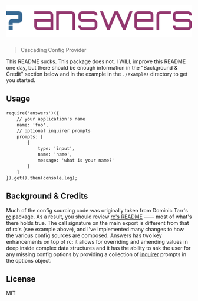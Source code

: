 # ![answers](./answers.svg)

> Cascading Config Provider

This README sucks. This package does not. I WILL improve this README one day, but there should be enough information in the "Background & Credit" section below and in the example in the `./examples` directory to get you started.

## Usage

```
require('answers')({
    // your application's name
    name: 'foo',
    // optional inquirer prompts
    prompts: [
        {
            type: 'input',
            name: 'name',
            message: 'what is your name?'
        }
    ]
}).get().then(console.log);
```

## Background & Credits

Much of the config sourcing code was originally taken from Dominic Tarr's [rc](https://github.com/dominictarr/rc) package. As a result, you should review [rc's README](https://github.com/dominictarr/rc#readme) —— most of what's there holds true. The call signature on the main export is different from that of rc's (see example above), and I've implemented many changes to how the various config sources are composed. Answers has two key enhancements on top of rc: it allows for overriding and amending values in deep inside complex data structures and it has the ability to ask the user for any missing config options by providing a collection of [inquirer](https://github.com/SBoudrias/Inquirer.js#readme) prompts in the options object.

## License

MIT

